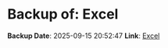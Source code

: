 # Backup of: Excel

**Backup Date**: 2025-09-15 20:52:47
**Link**: [Excel](https://przemienniki.net/export/przemienniki.xls)
